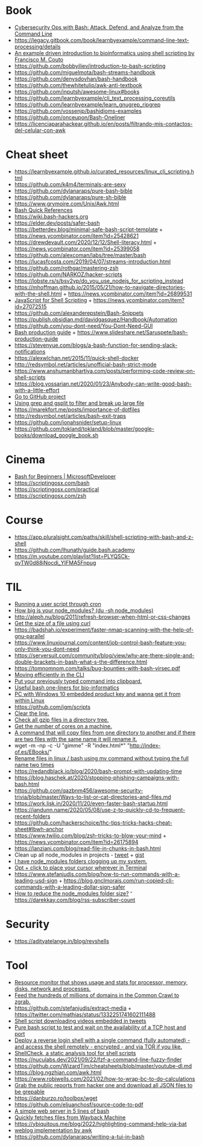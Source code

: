 # Book

- [Cybersecurity Ops with Bash: Attack, Defend, and Analyze from the Command Line](https://github.com/cybersecurityops/cyber-ops-with-bash)
- https://legacy.gitbook.com/book/learnbyexample/command-line-text-processing/details
- [An example driven introduction to bioinformatics using shell scripting by Francisco M. Couto](http://labs.rd.ciencias.ulisboa.pt/book)
- https://github.com/bobbyiliev/introduction-to-bash-scripting
- https://github.com/miguelmota/bash-streams-handbook
- https://github.com/denysdovhan/bash-handbook
- https://github.com/thewhitetulip/awk-anti-textbook
- https://github.com/inputsh/awesome-linux#books
- https://github.com/learnbyexample/cli_text_processing_coreutils
- https://github.com/learnbyexample/learn_gnugrep_ripgrep
- https://github.com/vossenjp/bashidioms-examples
- https://github.com/onceupon/Bash-Oneliner
- https://licenciaparahackear.github.io/en/posts/filtrando-mis-contactos-del-celular-con-awk

# Cheat sheet

- https://learnbyexample.github.io/curated_resources/linux_cli_scripting.html
- https://github.com/k4m4/terminals-are-sexy
- https://github.com/dylanaraps/pure-bash-bible
- https://github.com/dylanaraps/pure-sh-bible
- https://www.grymoire.com/Unix/Awk.html
- [Bash Quick References](https://shellmagic.xyz)
- https://wiki.bash-hackers.org
- https://elder.dev/posts/safer-bash
- https://betterdev.blog/minimal-safe-bash-script-template + https://news.ycombinator.com/item?id=25428621
- https://drewdevault.com/2020/12/12/Shell-literacy.html + https://news.ycombinator.com/item?id=25399058
- https://github.com/alexcoman/labs/tree/master/bash
- https://lucasfcosta.com/2019/04/07/streams-introduction.html
- https://github.com/rothgar/mastering-zsh
- https://github.com/NARKOZ/hacker-scripts
- https://lobste.rs/s/bsv2yp/do_you_use_nodejs_for_scripting_instead
- https://mhoffman.github.io/2015/05/21/how-to-navigate-directories-with-the-shell.html + https://news.ycombinator.com/item?id=26899531
- [JavaScript for Shell Scripting](https://github.com/google/zx) + https://news.ycombinator.com/item?id=27072515
- https://github.com/alexanderepstein/Bash-Snippets
- https://publish.obsidian.md/davidgasquez/Handbook/Automation
- https://github.com/you-dont-need/You-Dont-Need-GUI
- [Bash production guide](https://twitter.com/saruspete/status/1263109895345377280) + https://www.slideshare.net/Saruspete/bash-production-guide
- https://stevenyue.com/blogs/a-bash-function-for-sending-slack-notifications
- https://alexwlchan.net/2015/11/quick-shell-docker
- http://redsymbol.net/articles/unofficial-bash-strict-mode
- https://www.anshumanbhartiya.com/posts/performing-code-review-on-shell-scripts
- https://blog.yossarian.net/2020/01/23/Anybody-can-write-good-bash-with-a-little-effort
- [Go to GitHub project](https://gist.github.com/jonathantneal/f7cb7a49a914f3963ca100fe34ae44f2)
- [Using grep and gsplit to filter and break up large file](https://harry.dev/posts/filtering-and-splitting-files)
- https://marekfort.me/posts/importance-of-dotfiles
- http://redsymbol.net/articles/bash-exit-traps
- https://github.com/jonahsnider/setup-linux
- https://github.com/tokland/tokland/blob/master/google-books/download_google_book.sh

# Cinema

- [Bash for Beginners | MicrosoftDeveloper](https://m.youtube.com/playlist?list=PLlrxD0HtieHh9ZhrnEbZKhzk0cetzuX7l)
- https://scriptingosx.com/bash
- https://scriptingosx.com/practical
- https://scriptingosx.com/zsh

# Course

- https://app.pluralsight.com/paths/skill/shell-scripting-with-bash-and-z-shell
- https://github.com/lhunath/guide.bash.academy
- https://m.youtube.com/playlist?list=PLYQSCk-qyTW0d88jNocdi_YIFMA5Fnpug

# TIL

- [Running a user script through cron](http://www.federicopereiro.com/script-cron)
- [How big is your node_modules? (du -sh node_modules)](https://twitter.com/cpojer/status/1231602883759616000)
- http://aleph.nu/blog/2011/refresh-browser-when-html-or-css-changes
- [Get the size of a file using curl](https://twitter.com/WebReflection/status/1231278323487080449)
- https://badshah.io/experiment/faster-nmap-scanning-with-the-help-of-gnu-parallel
- https://www.linuxjournal.com/content/job-control-bash-feature-you-only-think-you-dont-need
- https://serversuit.com/community/blog/view/why-are-there-single-and-double-brackets-in-bash-what-s-the-difference.html
- https://tomnomnom.com/talks/bug-bounties-with-bash-virsec.pdf
- [Moving efficiently in the CLI](https://clementc.github.io/blog/2018/01/25/moving_cli)
- [Put your previously typed command into clipboard.](https://twitter.com/chaignc/status/1199670722211254273)
- [Useful bash one-liners for bio-informatics](https://github.com/stephenturner/oneliners)
- [PC with Windows 10 embedded product key and wanna get it from within Linux](https://twitter.com/grufwub/status/1204511341219848194)
- https://github.com/jgm/scripts
- [Clear the line.](https://twitter.com/chaignc/status/1213412331876732928)
- [Check all gzip files in a directory tree.](https://twitter.com/rotnroll666/status/1211951342492753920)
- [Get the number of cores on a machine.](https://twitter.com/ReplicaJune/status/1212645946867228672)
- [A command that will copy files from one directory to another and if there are two files with the same name it will rename it.](https://twitter.com/kentcdodds/status/1215744921287589888)
- wget -m -np -c -U "gimme" -R "index.html\*" "http://index-of.es/EBooks/"
- [Rename files in linux / bash using mv command without typing the full name two times](https://gist.github.com/premek/6e70446cfc913d3c929d7cdbfe896fef)
- https://redandblack.io/blog/2020/bash-prompt-with-updating-time
- https://blog.haschek.at/2020/stopping-phishing-campaigns-with-bash.html
- https://github.com/qazbnm456/awesome-security-trivia/blob/master/Ways-to-list-or-cat-directories-and-files.md
- https://work.lisk.in/2020/11/20/even-faster-bash-startup.html
- https://iandunn.name/2020/05/08/use-z-to-quickly-cd-to-frequent-recent-folders
- https://github.com/hackerschoice/thc-tips-tricks-hacks-cheat-sheet#lbwh-anchor
- https://www.twilio.com/blog/zsh-tricks-to-blow-your-mind + https://news.ycombinator.com/item?id=26175894
- https://lanziani.com/blog/read-file-in-chunks-in-bash.html
- Clean up all node_modules in projects - [tweet](https://twitter.com/swyx/status/1064672618450579457) + [gist](https://gist.github.com/zephraph/9169b9de4568b858f4b0e45fc41218b7)
- [I have node_modules folders clogging up my system.](https://twitter.com/dolearning/status/1372481620259770373)
- [Opt + click to place your cursor wherever in Terminal](https://twitter.com/leonte_dev/status/1264140864751878144)
- https://www.stefanjudis.com/blog/how-to-run-commands-with-a-leading-usd-sign + https://blog.gnclmorais.com/run-copied-cli-commands-with-a-leading-dollar-sign-safer
- [How to reduce the node_modules folder size?](https://twitter.com/Raynos/status/1436655636125736962)
  ־ https://darekkay.com/blog/rss-subscriber-count

# Security

- https://adityatelange.in/blog/revshells

# Tool

- [Resource monitor that shows usage and stats for processor, memory, disks, network and processes.](https://github.com/aristocratos/bashtop)
- [Feed the hundreds of millions of domains in the Common Crawl to zgrab.](https://github.com/lsb/zgrab-the-web)
- https://github.com/stefanjudis/extract-media + https://twitter.com/mathias/status/1332251741602111488
- [Shell script downloading videos embedded in tweets](https://gist.github.com/ngregoire/43891d80fde3c6cbb1a52a5a6468fe41)
- [Pure bash script to test and wait on the availability of a TCP host and port](https://github.com/vishnubob/wait-for-it)
- [Deploy a reverse login shell with a single command (fully automated) - and access the shell remotely - encrypted - and via TOR if you like.](https://www.gsocket.io/deploy)
- [ShellCheck, a static analysis tool for shell scripts](https://github.com/koalaman/shellcheck)
- https://nuculabs.dev/2021/09/22/fzf-a-command-line-fuzzy-finder
- https://github.com/WizardTim/cheatsheets/blob/master/youtube-dl.md
- https://blog.ngzhian.com/awk.html
- https://www.robjwells.com/2021/02/how-to-wrap-bc-to-do-calculations
- [Grab the public reports from hacker one and download all JSON files to be grepable](https://github.com/zeroc00I/AllVideoPocsFromHackerOne)
- https://danburzo.ro/toolbox/wget
- https://github.com/eljuanchosf/source-code-to-pdf
- [A simple web server in 5 lines of bash](https://github.com/benrady/shinatra)
- [Quickly fetches files from Wayback Machine](https://github.com/riza/wb)
- https://ybiquitous.me/blog/2022/highlighting-command-help-via-bat
- [weblog implementation by awk](https://github.com/yammerjp/awkblog)
- https://github.com/dylanaraps/writing-a-tui-in-bash

